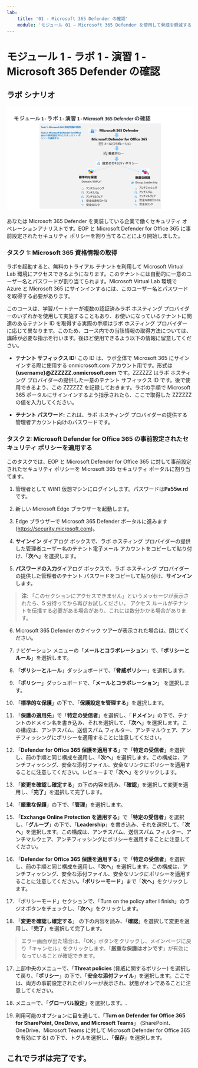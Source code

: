 ```yaml
---
lab:
    title: '01 - Microsoft 365 Defender の確認'
    module: 'モジュール 01 – Microsoft 365 Defender を使用して脅威を軽減する'
---
```


# モジュール 1 - ラボ 1 - 演習 1 - Microsoft 365 Defender の確認 

## ラボ シナリオ

![M365 Defender](../Media/SC-200-Lab_M1_L1_Ex1.png)

あなたは Microsoft 365 Defender を実装している企業で働くセキュリティ オペレーションアナリストです。EOP と Microsoft Defender for Office 365 に事前設定されたセキュリティ ポリシーを割り当てることにより開始しました。

### タスク 1: Microsoft 365 資格情報の取得

ラボを起動すると、無料のトライアル テナントを利用して Microsoft Virtual Lab 環境にアクセスできるようになります。このテナントには自動的に一意のユーザー名とパスワードが割り当てられます。Microsoft Virtual Lab 環境で Azure と Microsoft 365 にサインインするには、このユーザー名とパスワードを取得する必要があります。 

このコースは、学習パートナーが複数の認証済みラボ ホスティング プロバイダーのいずれかを使用して実施することもあり、お使いになっているテナントに関連のあるテナント ID を取得する実際の手順はラボ ホスティング プロバイダーに応じて異なります。このため、コース内での当該情報の取得方法については、講師が必要な指示を行います。後ほど使用できるよう以下の情報に留意してください。

- **テナント サフィックス ID:** この ID は、ラボ全体で Microsoft 365 にサインインする際に使用する onmicrosoft.com アカウント用です。形式は **{username}@ZZZZZZ.onmicrosoft.com** です。ZZZZZZ はラボ ホスティング プロバイダーの提供した一意のテナント サフィックス ID です。後で使用できるよう、この ZZZZZZ を記録しておきます。ラボの手順で Microsoft 365 ポータルにサインインするよう指示されたら、ここで取得した ZZZZZZ の値を入力してください。
    
- **テナント パスワード:** これは、ラボ ホスティング プロバイダーの提供する管理者アカウント向けのパスワードです。


### タスク 2: Microsoft Defender for Office 365 の事前設定されたセキュリティ ポリシーを適用する

このタスクでは、EOP と Microsoft Defender for Office 365 に対して事前設定されたセキュリティ ポリシーを Microsoft 365 セキュリティ ポータルに割り当てます。

1. 管理者として WIN1 仮想マシンにログインします。パスワードは**Pa55w.rd** です。  

2. 新しい Microsoft Edge ブラウザーを起動します。

3. Edge ブラウザーで Microsoft 365 Defender ポータルに進みます (https://security.microsoft.com)。

4. **サインイン** ダイアログ ボックスで、ラボ ホスティング プロバイダーの提供した管理者ユーザー名のテナント電子メール アカウントをコピーして貼り付け、「**次へ**」を選択します。

5. **パスワードの入力**ダイアログ ボックスで、ラボ ホスティング プロバイダーの提供した管理者のテナント パスワードをコピーして貼り付け、**サインイン**します。

> **注**: 「このセクションにアクセスできません」というメッセージが表示されたら、5 分待ってから再びお試しください。  アクセス ルールがテナントを伝播する必要がある場合があり、これには数分かかる場合があります。  

6. Microsoft 365 Defender のクイック ツアーが表示された場合は、閉じてください。

6. ナビゲーション メニューの「**メールとコラボレーション**」で、「**ポリシーとルール**」を選択します。

7. 「**ポリシーとルール**」ダッシュボードで、「**脅威ポリシー**」を選択します。

8. 「**ポリシー**」ダッシュボードで、「**メールとコラボレーション**」 を選択します。

9. 「**標準的な保護**」の下で、「**保護設定を管理する**」を選択します。

10. 「**保護の適用先**」で「**特定の受信者**」を選択し、「**ドメイン**」の下で、テナントのドメイン名を書き込み、それを選択して、「**次へ**」を選択します。この構成は、アンチスパム、送信スパム フィルター、アンチマルウェア、アンチフィッシングにポリシーを適用することに注意してください。

11. 「**Defender for Office 365 保護を適用する**」で「**特定の受信者**」を選択し、前の手順と同じ構成を適用し、「**次へ**」を選択します。この構成は、アンチフィッシング、安全な添付ファイル、安全なリンクにポリシーを適用することに注意してください。レビューまで「**次へ**」をクリックします。

12. 「**変更を確認し確定する**」の下の内容を読み、「**確認**」を選択して変更を適用し、「**完了**」を選択して完了します。

13. 「**厳重な保護**」の下で、「**管理**」を選択します。

14. 「**Exchange Online Protection を適用する**」で「**特定の受信者**」を選択し、「**グループ**」の下で、「**Leadership**」を書き込み、それを選択して、「**次へ**」を選択します。この構成は、アンチスパム、送信スパム フィルター、アンチマルウェア、アンチフィッシングにポリシーを適用することに注意してください。

15. 「**Defender for Office 365 保護を適用する**」で「**特定の受信者**」を選択し、前の手順と同じ構成を適用し、「**次へ**」を選択します。この構成は、アンチフィッシング、安全な添付ファイル、安全なリンクにポリシーを適用することに注意してください。「**ポリシーモード**」まで「**次へ**」をクリックします。

16. 「ポリシーモード」セクションで、「Turn on the policy after I finish」のラジオボタンをチェックし、「**次へ**」をクリックします。

16. 「**変更を確認し確定する**」 の下の内容を読み、「**確認**」を選択して変更を適用し、「**完了**」を選択して完了します。

> エラー画面が出た場合は、「OK」ボタンをクリックし、メインページに戻り「キャンセル」をクリックします。「**厳重な保護はオンです**」が有効になっていることが確認できます。

17. 上部中央のメニューで、「**Threat policies** (脅威に関するポリシー) を選択して戻り、「**ポリシー**」の下で、「**安全な添付ファイル**」を選択します。ここでは、両方の事前設定されたポリシーが表示され、状態がオンであることに注意してください。

18. メニューで、「**グローバル設定**」を選択します。.

19. 利用可能のオプションに目を通して、「**Turn on Defender for Office 365 for SharePoint, OneDrive, and Microsoft Teams**」 (SharePoint、OneDrive、Microsoft Teams に対して Microsoft Defender for Office 365 を有効にする) の下で、トグルを選択し、「**保存**」を選択します。


## これでラボは完了です。

